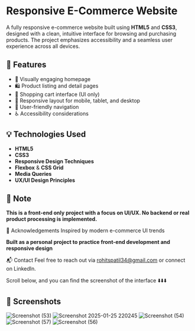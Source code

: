 # Responsive E-Commerce Website

A fully responsive e-commerce website built using **HTML5** and **CSS3**, designed with a clean, intuitive interface for browsing and purchasing products. The project emphasizes accessibility and a seamless user experience across all devices.

## 🌟 Features

- 🎯 Visually engaging homepage  
- 🛍️ Product listing and detail pages  
- 🛒 Shopping cart interface (UI only)  
- 📱 Responsive layout for mobile, tablet, and desktop  
- 🧭 User-friendly navigation  
- ♿ Accessibility considerations

## 💡 Technologies Used

- **HTML5**
- **CSS3**
- **Responsive Design Techniques**
- **Flexbox** & **CSS Grid**
- **Media Queries**
- **UX/UI Design Principles**

## 📌 Note
**This is a front-end only project with a focus on UI/UX. No backend or real product processing is implemented.**

🙌 Acknowledgements
Inspired by modern e-commerce UI trends

**Built as a personal project to practice front-end development and responsive design**

📬 Contact
Feel free to reach out via rohitspatil34@gmail.com or connect on LinkedIn.

Scroll below, and you can find the screenshot of the interface ⬇️⬇️⬇️





## 📸 Screenshots

![Screenshot (53)](https://github.com/user-attachments/assets/3d12bc0e-bb4e-4da8-ad17-8bbdf40e1f35)
![Screenshot 2025-01-25 220245](https://github.com/user-attachments/assets/138a28ac-59ad-446c-a694-15b14e7a3293)
![Screenshot (54)](https://github.com/user-attachments/assets/281e61b7-d8d3-4c26-a5b6-41ee97d2fbba)
![Screenshot (57)](https://github.com/user-attachments/assets/8b2c3487-5b9a-489b-a1ab-68c51ffb902c)
![Screenshot (56)](https://github.com/user-attachments/assets/84526011-61c9-4df2-886e-9eb11e2aeb58)

